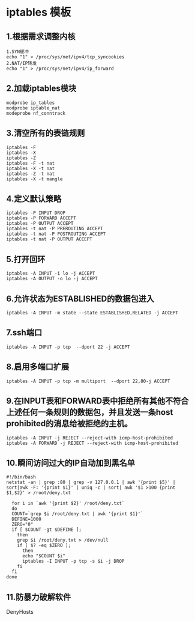 # iptables 模板
## 1.根据需求调整内核
    1.SYN缓冲
    echo "1" > /proc/sys/net/ipv4/tcp_syncookies
    2.NAT/IP转发
    echo "1" > /proc/sys/net/ipv4/ip_forward
## 2.加载iptables模块
    modprobe ip_tables
    modprobe iptable_nat
    modeprobe nf_conntrack
## 3.清空所有的表链规则    
    iptables -F
    iptables -X
    iptables -Z
    iptables -F -t nat
    iptables -X -t nat 
    iptables -Z -t nat
    iptables -X -t mangle 
## 4.定义默认策略
    iptables -P INPUT DROP
    iptables -P FORWARD ACCEPT
    iptables -P OUTPUT ACCEPT 
    iptables -t nat -P PREROUTING ACCEPT
    iptables -t nat -P POSTROUTING ACCEPT
    iptables -t nat -P OUTPUT ACCEPT
## 5.打开回环
    iptables -A INPUT -i lo -j ACCEPT
    iptables -A OUTPUT -o lo -j ACCEPT

## 6.允许状态为ESTABLISHED的数据包进入
    iptables -A INPUT -m state --state ESTABLISHED,RELATED -j ACCEPT
## 7.ssh端口
    iptables -A INPUT -p tcp  --dport 22 -j ACCEPT
## 8.启用多端口扩展
    iptables -A INPUT -p tcp -m multiport  --dport 22,80-j ACCEPT
## 9.在INPUT表和FORWARD表中拒绝所有其他不符合上述任何一条规则的数据包，并且发送一条host prohibited的消息给被拒绝的主机。
    iptables -A INPUT -j REJECT --reject-with icmp-host-prohibited
    iptables -A FORWARD -j REJECT --reject-with icmp-host-prohibited
## 10.瞬间访问过大的IP自动加到黑名单
    #!/bin/bash
    netstat -an | grep :80 | grep -v 127.0.0.1 | awk '{print $5}' | sort|awk -F: '{print $1}' | uniq -c | sort| awk '$1 >100 {print $1,$2}' > /root/deny.txt

      for i in `awk '{print $2}' /root/deny.txt`
      do
      COUNT=`grep $i /root/deny.txt | awk '{print $1}'`
      DEFINE=1000
      ZERO="0"
      if [ $COUNT -gt $DEFINE ];
        then
        grep $i /root/deny.txt > /dev/null
        if [ $? -eq $ZERO ];
          then
          echo "$COUNT $i"
          iptables -I INPUT -p tcp -s $i -j DROP
        fi
      fi
    done

## 11.防暴力破解软件
  DenyHosts